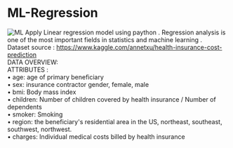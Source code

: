 # ML-Regression
![ML](https://miro.medium.com/max/1000/1*VRbrA-5P0bs5qNseo-eU-A.jpeg )
Apply Linear regression model using paython .
Regression analysis is one of the most important fields in statistics and machine learning .<br/>
Dataset source : https://www.kaggle.com/annetxu/health-insurance-cost-prediction<br/>
DATA OVERVIEW:<br/>
ATTRIBUTES :<br/>
•	age: age of primary beneficiary<br/>
•	sex: insurance contractor gender, female, male<br/>
•	bmi: Body mass index<br/>
•	children: Number of children covered by health insurance / Number of dependents<br/>
•	smoker: Smoking<br/>
•	region: the beneficiary's residential area in the US, northeast, southeast, southwest, northwest.<br/>
•	charges: Individual medical costs billed by health insurance<br/>

